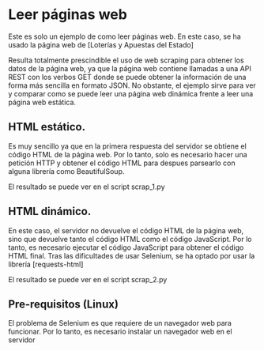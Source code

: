 # Leer páginas web

Este es solo un ejemplo de como leer páginas web. En este caso, se ha usado la página web de [Loterías y Apuestas del Estado]

Resulta totalmente prescindible el uso de web scraping para obtener los datos de la página web, ya que la página web contiene llamadas a una API REST con los verbos GET donde se puede obtener la información de una forma más sencilla en formato JSON. No obstante, el ejemplo sirve para ver y comparar como se puede leer una página web dinámica frente a leer una página web estática.

## HTML estático.

Es muy sencillo ya que en la primera respuesta del servidor se obtiene el código HTML de la página web. Por lo tanto, solo es necesario hacer una petición HTTP y obtener el código HTML para despues parsearlo con alguna librería como BeautifulSoup.

El resultado se puede ver en el script scrap_1.py

## HTML dinámico.

En este caso, el servidor no devuelve el código HTML de la página web, sino que devuelve tanto el código HTML como el código JavaScript. Por lo tanto, es necesario ejecutar el código JavaScript para obtener el código HTML final. Tras las dificultades de usar Selenium, se ha optado por usar la librería [requests-html]

El resultado se puede ver en el script scrap_2.py

## Pre-requisitos (Linux)

El problema de Selenium es que requiere de un navegador web para funcionar. Por lo tanto, es necesario instalar un navegador web en el servidor

